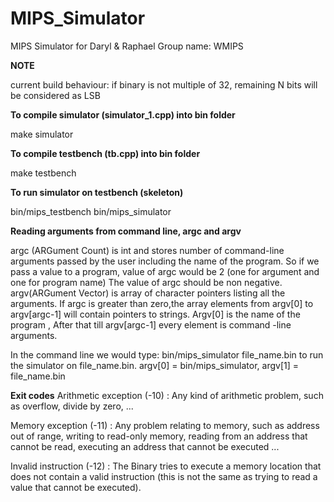 # MIPS_Simulator

MIPS Simulator for Daryl & Raphael
Group name: WMIPS

**NOTE**

current build behaviour: if binary is not multiple of 32, remaining N bits will be considered as LSB

**To compile simulator (simulator_1.cpp) into bin folder**

make simulator

**To compile testbench (tb.cpp) into bin folder**

make testbench

**To run simulator on testbench (skeleton)**

bin/mips_testbench bin/mips_simulator

**Reading arguments from command line, argc and argv**

argc (ARGument Count) is int and stores number of command-line arguments passed by the user including the name of the program. So if we pass a value to a program, value of argc would be 2 (one for argument and one for program name)
The value of argc should be non negative.
argv(ARGument Vector) is array of character pointers listing all the arguments.
If argc is greater than zero,the array elements from argv[0] to argv[argc-1] will contain pointers to strings.
Argv[0] is the name of the program , After that till argv[argc-1] every element is command -line arguments.

In the command line we would type:
bin/mips_simulator file_name.bin
to run the simulator on file_name.bin. argv[0] = bin/mips_simulator, argv[1] = file_name.bin

**Exit codes**
Arithmetic exception (-10) : Any kind of arithmetic problem, such as overflow, divide by zero, ...

Memory exception (-11) : Any problem relating to memory, such as address out of range, writing to read-only memory, reading from an address that cannot be read, executing an address that cannot be executed ...

Invalid instruction (-12) : The Binary tries to execute a memory location that does not contain a valid instruction (this is not the same as trying to read a value that cannot be executed).
